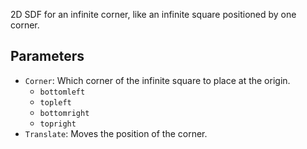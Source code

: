2D SDF for an infinite corner, like an infinite square positioned by one corner.

## Parameters

* `Corner`: Which corner of the infinite square to place at the origin.
  * `bottomleft`
  * `topleft`
  * `bottomright`
  * `topright`
* `Translate`: Moves the position of the corner.